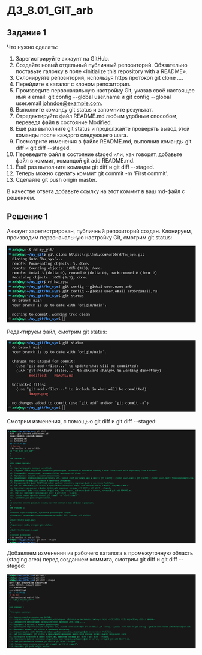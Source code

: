 # **ДЗ_8.01_GIT_arb**


## Задание 1

Что нужно сделать:

1. Зарегистрируйте аккаунт на GitHub.
2. Создайте новый отдельный публичный репозиторий. Обязательно поставьте галочку в поле «Initialize this repository with a README».
3. Склонируйте репозиторий, используя https протокол git clone ....
4. Перейдите в каталог с клоном репозитория.
5. Произведите первоначальную настройку Git, указав своё настоящее имя и email: git config --global user.name и git config --global user.email johndoe@example.com.
6. Выполните команду git status и запомните результат.
7. Отредактируйте файл README.md любым удобным способом, переведя файл в состояние Modified.
8. Ещё раз выполните git status и продолжайте проверять вывод этой команды после каждого следующего шага.
9. Посмотрите изменения в файле README.md, выполнив команды git diff и git diff --staged.
10. Переведите файл в состояние staged или, как говорят, добавьте файл в коммит, командой git add README.md.
11. Ещё раз выполните команды git diff и git diff --staged.
12. Теперь можно сделать коммит git commit -m 'First commit'.
13. Сделайте git push origin master.

В качестве ответа добавьте ссылку на этот коммит в ваш md-файл с решением.

## Решение 1

Аккаунт зарегистрирован, публичный репозиторий создан.
Клонируем, производим первоначальную настройку Git, смотрим git status:

![alt text](image.png)

Редактируем файл, смотрим git status:

![alt text](image-1.png)

Смотрим изменения, с помощью git diff и git diff --staged:

![alt text](image-2.png)

Добавляем изменения из рабочего каталога в промежуточную область (staging area) перед созданием коммита, смотрим git diff и git diff --staged:

![alt text](image-3.png)


